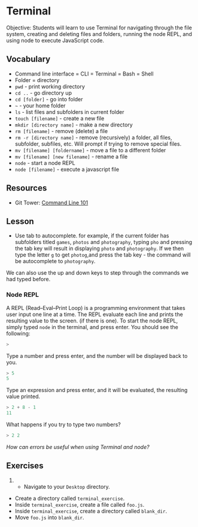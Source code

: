 # Terminal

Objective: Students will learn to use Terminal for navigating through the file system, creating and deleting files and folders, running the node REPL, and using node to execute JavaScript code.

## Vocabulary

* Command line interface = CLI = Terminal = Bash = Shell
* Folder = directory
* `pwd` - print working directory
* `cd ..` - go directory up
* `cd [folder]` - go into folder
* `~` - your home folder
* `ls` - list files and subfolders in current folder
* `touch [filename]` - create a new file
* `mkdir [directory name]` - make a new directory
* `rm [filename]` - remove (delete) a file
* `rm -r [directory name]` - remove (recursively) a folder, all files, subfolder, subfiles, etc. Will prompt if trying to remove special files.
* `mv [filename] [foldername]` - move a file to a different folder
* `mv [filename] [new filename]` - rename a file
* `node` - start a node REPL
* `node [filename]` - execute a javascript file



## Resources

* Git Tower: [Command Line 101](https://www.git-tower.com/learn/git/ebook/en/command-line/appendix/command-line-101)

## Lesson

* Use tab to autocomplete. for example, if the current folder has subfolders titled `games`, `photos` and `photography`, typing `pho` and pressing the tab key will result in displaying `photo` and `photography`. If we then type the letter `g` to get `photog`,and press the tab key - the command will be autocomplete to `photography`.

We can also use the up and down keys to step through the commands we had typed before.

### Node REPL

A REPL (Read–Eval–Print Loop) is a programming environment that takes user input one line at a time. The REPL evaluate each line and prints the resulting value to the screen. (if there is one). To start the node REPL, simply typed `node` in the terminal, and press enter. You should see the following:

```js
>
```

Type a number and press enter, and the number will be displayed back to you.

```js
> 5
5
```

Type an expression and press enter, and it will be evaluated, the resulting value printed.

```js
> 2 + 8 - 1
11
```

What happens if you try to type two numbers?

```js
> 2 2
```

*How can errors be useful when using Terminal and node?*

## Exercises

1. * Navigate to your `Desktop` directory.
* Create a directory called `terminal_exercise`.
* Inside `terminal_exercise`, create a file called `foo.js`.
* Inside `terminal_exercise`, create a directory called `blank_dir`.
* Move `foo.js` into `blank_dir`.